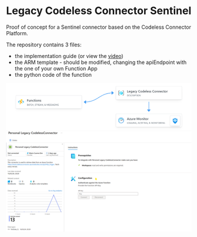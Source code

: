 # Legacy Codeless Connector Sentinel
Proof of concept for a Sentinel connector based on the Codeless Connector Platform. <br>

The repository contains 3 files:
- the implementation guide (or view the [video](https://youtu.be/g757lDY-8h4))
- the ARM template - should be modified, changing the apiEndpoint with the one of your own Function App
- the python code of the function


<div align="center">
  <img src="https://github.com/mariocuomo/LegacyCodelessConnectorSentinel/blob/main/img/arch.png">
</div>

<div align="center">
  <img src="https://github.com/mariocuomo/LegacyCodelessConnectorSentinel/blob/main/img/dataconnector.png">
</div>
